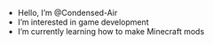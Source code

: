 - Hello, I’m @Condensed-Air
- I’m interested in game development
- I’m currently learning how to make Minecraft mods
